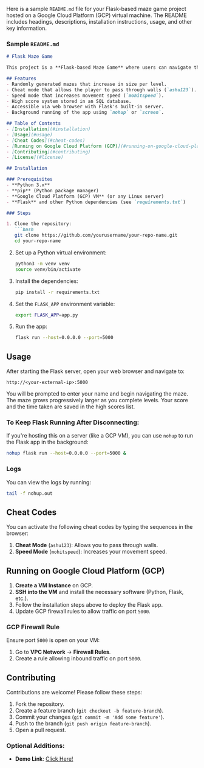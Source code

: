 Here is a sample `README.md` file for your Flask-based maze game project hosted on a Google Cloud Platform (GCP) virtual machine. The README includes headings, descriptions, installation instructions, usage, and other key information.

### Sample `README.md`

```markdown
# Flask Maze Game

This project is a **Flask-based Maze Game** where users can navigate through randomly generated mazes. The game starts with smaller mazes and progressively increases in size after each level. The player's name and high scores are saved in a database. This app is designed to be hosted on a virtual machine, such as on **Google Cloud Platform (GCP)**.

## Features
- Randomly generated mazes that increase in size per level.
- Cheat mode that allows the player to pass through walls (`ashu123`).
- Speed mode that increases movement speed (`mohitspeed`).
- High score system stored in an SQL database.
- Accessible via web browser with Flask's built-in server.
- Background running of the app using `nohup` or `screen`.

## Table of Contents
- [Installation](#installation)
- [Usage](#usage)
- [Cheat Codes](#cheat-codes)
- [Running on Google Cloud Platform (GCP)](#running-on-google-cloud-platform-gcp)
- [Contributing](#contributing)
- [License](#license)

## Installation

### Prerequisites
- **Python 3.x**
- **pip** (Python package manager)
- **Google Cloud Platform (GCP) VM** (or any Linux server)
- **Flask** and other Python dependencies (see `requirements.txt`)

### Steps

1. Clone the repository:
   ```bash
   git clone https://github.com/yourusername/your-repo-name.git
   cd your-repo-name
   ```

2. Set up a Python virtual environment:
   ```bash
   python3 -m venv venv
   source venv/bin/activate
   ```

3. Install the dependencies:
   ```bash
   pip install -r requirements.txt
   ```

4. Set the `FLASK_APP` environment variable:
   ```bash
   export FLASK_APP=app.py
   ```

5. Run the app:
   ```bash
   flask run --host=0.0.0.0 --port=5000
   ```

## Usage

After starting the Flask server, open your web browser and navigate to:
```
http://<your-external-ip>:5000
```

You will be prompted to enter your name and begin navigating the maze. The maze grows progressively larger as you complete levels. Your score and the time taken are saved in the high scores list.

### To Keep Flask Running After Disconnecting:
If you're hosting this on a server (like a GCP VM), you can use `nohup` to run the Flask app in the background:
```bash
nohup flask run --host=0.0.0.0 --port=5000 &
```

### Logs
You can view the logs by running:
```bash
tail -f nohup.out
```

## Cheat Codes

You can activate the following cheat codes by typing the sequences in the browser:

1. **Cheat Mode** (`ashu123`): Allows you to pass through walls.
2. **Speed Mode** (`mohitspeed`): Increases your movement speed.

## Running on Google Cloud Platform (GCP)

1. **Create a VM Instance** on GCP.
2. **SSH into the VM** and install the necessary software (Python, Flask, etc.).
3. Follow the installation steps above to deploy the Flask app.
4. Update GCP firewall rules to allow traffic on port `5000`.

### GCP Firewall Rule
Ensure port `5000` is open on your VM:
1. Go to **VPC Network** -> **Firewall Rules**.
2. Create a rule allowing inbound traffic on port `5000`.

## Contributing

Contributions are welcome! Please follow these steps:
1. Fork the repository.
2. Create a feature branch (`git checkout -b feature-branch`).
3. Commit your changes (`git commit -m 'Add some feature'`).
4. Push to the branch (`git push origin feature-branch`).
5. Open a pull request.

### Optional Additions:
- **Demo Link**: [Click Here!](http://34.93.246.220:5000/)
